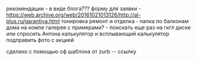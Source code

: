 рекомендации - в виде блога???
форму для заявки - https://web.archive.org/web/20161021013126/http://al-plus.ru/garantiya.html
тонировка
ремонт и отделка - папка по балконам дома на компе
галерея с примерами? - поискать еще раз на гкгл диске или спросить Антона
калькулятор и всплывающий калькулятор
подправить фото с акцией

сделано с помощью оф шаблона от zurb -- ссылку
